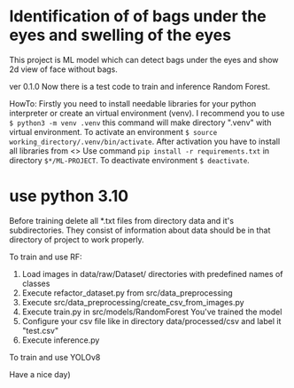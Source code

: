 # Identification of of bags under the eyes and swelling of the eyes

This project is ML model which can detect bags under the eyes and show 2d view of face without bags. 


ver 0.1.0
Now there is a test code to train and inference Random Forest.



HowTo:
Firstly you need to install needable libraries for your python interpreter or create an virtual environment (venv). I recommend you to use ```$ python3 -m venv .venv``` this command will make directory ".venv" with virtual environment. To activate an environment ```$ source working_directory/.venv/bin/activate```. After activation you have to install all libraries from <<file requirements.txt>> Use command ```pip install -r requirements.txt``` in directory ```$*/ML-PROJECT```. To deactivate environment ```$ deactivate```.

# use python 3.10


Before training delete all *.txt files from directory data and it's subdirectories. They consist of information about data should be in that directory of project to work properly.

To train and use RF:
1. Load images in data/raw/Dataset/ directories with predefined names of classes
2. Execute refactor_dataset.py from src/data_preprocessing
3. Execute src/data_preprocessing/create_csv_from_images.py
4. Execute train.py in src/models/RandomForest You've trained the model
5. Configure your csv file like in directory data/processed/csv and label it "test.csv"
6. Execute inference.py

To train and use YOLOv8


Have a nice day)
